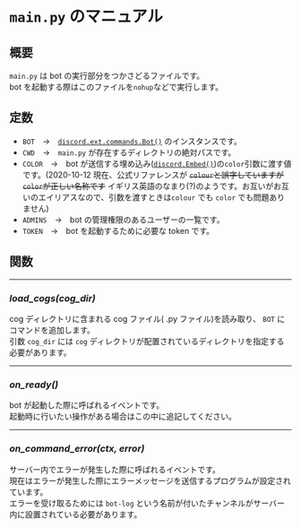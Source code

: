 # `main.py` のマニュアル

## 概要
`main.py` は bot の実行部分をつかさどるファイルです。\
bot を起動する際はこのファイルを`nohup`などで実行します。

## 定数
- `BOT`　→　[`discord.ext.commands.Bot()`](https://discordpy.readthedocs.io/ja/latest/ext/commands/api.html?highlight=bot#discord.ext.commands.Bot) のインスタンスです。
- `CWD`　→　`main.py` が存在するディレクトリの絶対パスです。
- `COLOR`　→　bot が送信する埋め込み([`discord.Embed()`](https://discordpy.readthedocs.io/ja/latest/api.html?highlight=discord%20embed#discord.Embed))の`color`引数に渡す値です。(2020-10-12 現在、公式リファレンスが  ~~`colour`と誤字していますが`color`が正しい名称です~~ イギリス英語のなまり(?)のようです。お互いがお互いのエイリアスなので、引数を渡すときは`colour` でも `color` でも問題ありません)
- `ADMINS`　→　bot の管理権限のあるユーザーの一覧です。
- `TOKEN`　→　bot を起動するために必要な token です。

## 関数
***
### _load_cogs(cog_dir)_
cog ディレクトリに含まれる cog ファイル( .py ファイル)を読み取り、 `BOT` にコマンドを追加します。\
引数 `cog_dir` には `cog` ディレクトリが配置されているディレクトリを指定する必要があります。
***
### _on_ready()_
bot が起動した際に呼ばれるイベントです。\
起動時に行いたい操作がある場合はこの中に追記してください。
***
### _on_command_error(ctx, error)_
サーバー内でエラーが発生した際に呼ばれるイベントです。\
現在はエラーが発生した際にエラーメッセージを送信するプログラムが設定されています。\
エラーを受け取るためには `bot-log` という名前が付いたチャンネルがサーバー内に設置されている必要があります。